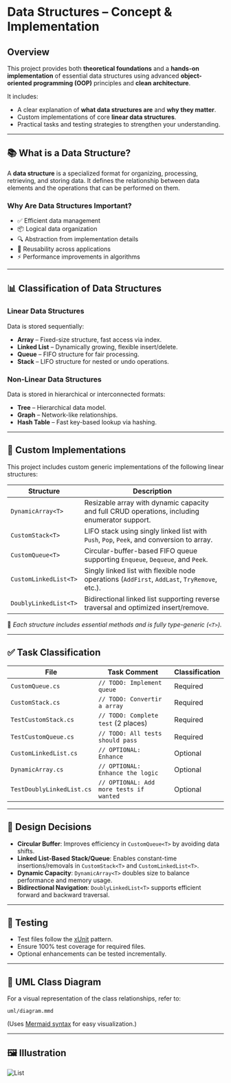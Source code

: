 # Data Structures – Concept & Implementation

## Overview

This project provides both **theoretical foundations** and a **hands-on implementation** of essential data structures using advanced **object-oriented programming (OOP)** principles and **clean architecture**.

It includes:

- A clear explanation of **what data structures are** and **why they matter**.
- Custom implementations of core **linear data structures**.
- Practical tasks and testing strategies to strengthen your understanding.

---

## 📚 What is a Data Structure?

A **data structure** is a specialized format for organizing, processing, retrieving, and storing data. It defines the relationship between data elements and the operations that can be performed on them.

### Why Are Data Structures Important?

- ✅ Efficient data management  
- 📦 Logical data organization  
- 🔍 Abstraction from implementation details  
- 🔁 Reusability across applications  
- ⚡ Performance improvements in algorithms  

---

## 📊 Classification of Data Structures

### Linear Data Structures

Data is stored sequentially:

- **Array** – Fixed-size structure, fast access via index.
- **Linked List** – Dynamically growing, flexible insert/delete.
- **Queue** – FIFO structure for fair processing.
- **Stack** – LIFO structure for nested or undo operations.

### Non-Linear Data Structures

Data is stored in hierarchical or interconnected formats:

- **Tree** – Hierarchical data model.
- **Graph** – Network-like relationships.
- **Hash Table** – Fast key-based lookup via hashing.

---

## 🔧 Custom Implementations

This project includes custom generic implementations of the following linear structures:

| Structure              | Description                                                                                       |
|------------------------|---------------------------------------------------------------------------------------------------|
| `DynamicArray<T>`      | Resizable array with dynamic capacity and full CRUD operations, including enumerator support.     |
| `CustomStack<T>`       | LIFO stack using singly linked list with `Push`, `Pop`, `Peek`, and conversion to array.          |
| `CustomQueue<T>`       | Circular-buffer-based FIFO queue supporting `Enqueue`, `Dequeue`, and `Peek`.                     |
| `CustomLinkedList<T>`  | Singly linked list with flexible node operations (`AddFirst`, `AddLast`, `TryRemove`, etc.).      |
| `DoublyLinkedList<T>`  | Bidirectional linked list supporting reverse traversal and optimized insert/remove.               |

📌 *Each structure includes essential methods and is fully type-generic (`<T>`).*

---

## ✅ Task Classification

| File                      | Task Comment                            | Classification |
|---------------------------|------------------------------------------|----------------|
| `CustomQueue.cs`          | `// TODO: Implement queue`               | Required       |
| `CustomStack.cs`          | `// TODO: Convertir a array`             | Required       |
| `TestCustomStack.cs`      | `// TODO: Complete test` (2 places)      | Required       |
| `TestCustomQueue.cs`      | `// TODO: All tests should pass`         | Required       |
| `CustomLinkedList.cs`     | `// OPTIONAL: Enhance`                   | Optional       |
| `DynamicArray.cs`         | `// OPTIONAL: Enhance the logic`         | Optional       |
| `TestDoublyLinkedList.cs` | `// OPTIONAL: Add more tests if wanted`  | Optional       |

---

## 🧠 Design Decisions

- **Circular Buffer**: Improves efficiency in `CustomQueue<T>` by avoiding data shifts.
- **Linked List-Based Stack/Queue**: Enables constant-time insertions/removals in `CustomStack<T>` and `CustomLinkedList<T>`.
- **Dynamic Capacity**: `DynamicArray<T>` doubles size to balance performance and memory usage.
- **Bidirectional Navigation**: `DoublyLinkedList<T>` supports efficient forward and backward traversal.

---

## 🧪 Testing

- Test files follow the [xUnit](https://xunit.net/) pattern.
- Ensure 100% test coverage for required files.
- Optional enhancements can be tested incrementally.

---

## 📐 UML Class Diagram

For a visual representation of the class relationships, refer to:

```
uml/diagram.mmd
```

(Uses [Mermaid syntax](https://mermaid.js.org/) for easy visualization.)

---

## 🖼️ Illustration

![List](./lists.png)
